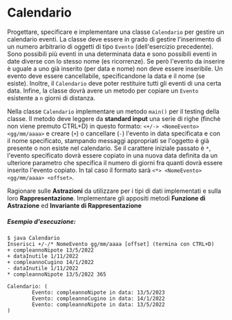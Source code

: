 # Calendario
 
Progettare, specificare e implementare una classe `Calendario` per gestire un calendario eventi. La classe deve essere in grado di gestire l'inserimento di un numero arbitrario di oggetti di tipo `Evento` (dell'esercizio precedente). Sono possibili più eventi in una determinata data e sono possibili eventi in date diverse con lo stesso nome (es ricorrenze). Se però l'evento da inserire è uguale a uno già inserito (per data e nome) non deve essere inseribile. Un evento deve essere cancellabile, specificandone la data e il nome (se esiste). Inoltre, il `Calendario` deve poter restituire tutti gli eventi di una certa data. Infine, la classe dovrà avere un metodo per copiare un `Evento` esistente a `n` giorni di distanza.

Nella classe `Calendario` implementare un metodo `main()` per il testing della classe. Il metodo deve leggere da **standard input** una serie di righe (finchè non viene premuto CTRL+D) in questo formato: `<+/-> <NomeEvento> <gg/mm/aaaa>` e creare (`+`) o cancellare (`-`) l'evento in data specificata e con il nome specificato, stampando messaggi appropriati se l'oggetto è già presente o non esiste nel calendario. Se il carattere iniziale passato è `*`, l'evento specificato dovrà essere copiato in una nuova data definita da un ulteriore parametro che specifica il numero di giorni fra quanti dovrà essere inserito l'evento copiato. In tal caso il formato sarà `<*> <NomeEvento> <gg/mm/aaaa> <offset>`.

Ragionare sulle **Astrazioni** da utilizzare per i tipi di dati implementati e sulla loro **Rappresentazione**. Implementare gli appositi metodi **Funzione di Astrazione** ed **Invariante di Rappresentazione**

##### Esempio d'esecuzione:

```text
$ java Calendario 
Inserisci +/-/* NomeEvento gg/mm/aaaa [offset] (termina con CTRL+D)
+ compleannoNipote 13/5/2022
+ dataInutile 1/11/2022
+ compleannoCugino 14/1/2022
- dataInutile 1/11/2022
* compleannoNipote 13/5/2022 365

Calendario: (
        Evento: compleannoNipote in data: 13/5/2023
        Evento: compleannoCugino in data: 14/1/2022
        Evento: compleannoNipote in data: 13/5/2022
)
```
